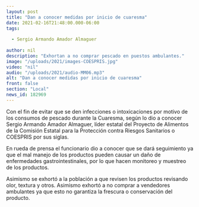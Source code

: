 ```yaml
---
layout: post
title: "Dan a conocer medidas por inicio de cuaresma"
date: 2021-02-16T21:48:00.000-06:00
tags:
  
  - Sergio Armando Amador Almaguer
  
author: nil
description: "Exhortan a no comprar pescado en puestos ambulantes."
image: "/uploads/2021/images-COESPRIS.jpg"
video: "nil"
audio: "/uploads/2021/audio-MM06.mp3"
alt: "Dan a conocer medidas por inicio de cuaresma"
front: false
section: "Local"
news_id: 182969
---
```


Con el fin de evitar que se den infecciones o intoxicaciones por motivo de los consumos de pescado durante la Cuaresma, según lo dio a conocer Sergio Armando Amador Almaguer, líder estatal del Proyecto de Alimentos de la Comisión Estatal para la Protección contra Riesgos Sanitarios o COESPRIS por sus siglas.

En rueda de prensa el funcionario dio a conocer que se dará seguimiento ya que el mal manejo de los productos pueden causar un daño de enfermedades gastrointestinales, por lo que hacen monitoreo y muestreo de los productos.

Asimismo se exhortó a la población a que revisen los productos revisando olor, textura y otros. Asimismo exhortó a no comprar a vendedores ambulantes ya que esto no garantiza la frescura o conservación del producto.
